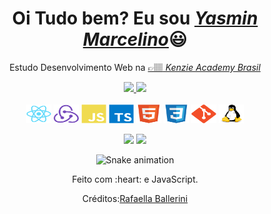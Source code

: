 <div>
  <h1 align="center">Oi Tudo bem? Eu sou <a href="https://www.linkedin.com/in/yasminmarcelino/" target="_blank"><i>Yasmin Marcelino</i></a>😃️</h1>
  <p align="center">Estudo Desenvolvimento Web na <a href="https://inscricao.kenzie.com.br/?utm_campaign=indica-kenzie&EMAIL_DO_INDICADOR=yasminmartinsdebrito@gmail.com&NOME_DO_INDICADOR=Yasmin" target="_blank"><span> 👉🏽️</span><i> Kenzie Academy Brasil</i>
  </a><br>
</div>


<!--quadrado de informações  -->
<div align="center">
  <a href="https://github.com/YasminMartinsDeBrito">
    <img height="150em" src="https://github-readme-stats.vercel.app/api?username=YasminMartinsDeBrito&count_private=true&include_all_commits=true&show_icons=true&theme=dracula&hide_border=false&show_owner=true"/>
    <img height="150em" src="https://github-readme-stats.vercel.app/api/top-langs/?username=YasminMartinsDeBrito&theme=dracula&hide_border=false&&layout=compact"/>
  </a>
</div>


<!-- Tecnologias -->
<div align="center" valign="top"><br>
  <img align="center" alt="React" height="30" width="40" src="https://raw.githubusercontent.com/devicons/devicon/master/icons/react/react-original.svg">
  <img align="center" alt="Redux" height="30" width="40" src="https://raw.githubusercontent.com/devicons/devicon/master/icons/redux/redux-original.svg">
  <img align="center" alt="Js" height="30" width="40" src="https://raw.githubusercontent.com/devicons/devicon/master/icons/javascript/javascript-plain.svg">
  <img align="center" alt="Js" height="30" width="40" src="https://raw.githubusercontent.com/devicons/devicon/master/icons/typescript/typescript-plain.svg">
  <img align="center" alt="HTML" height="30" width="40" src="https://raw.githubusercontent.com/devicons/devicon/master/icons/html5/html5-original.svg">
  <img align="center" alt="CSS" height="30" width="40" src="https://raw.githubusercontent.com/devicons/devicon/master/icons/css3/css3-original.svg">
  <img align="center" alt="git" height="30" width="40" src="https://raw.githubusercontent.com/devicons/devicon/master/icons/git/git-original.svg">
  <img align="center" alt="linux" height="30" width="40" src="https://raw.githubusercontent.com/devicons/devicon/master/icons/linux/linux-original.svg">
</div><br>




<div align="center">
  <a href="https://www.linkedin.com/in/yasminmarcelino/" target="_blank"><img src="https://img.shields.io/badge/-LinkedIn-%230077B5?style=for-the-badge&logo=linkedin&logoColor=white" target="_blank"></a> 
  <a href="mailto:yasminmartinsdebrito@gmail.com"><img src="https://img.shields.io/badge/-Gmail-%23333?style=for-the-badge&logo=gmail&logoColor=white" target="_blank"></a>
</div>

<div align="center">
  
  ![Snake animation](https://github.com/danielbped/danielbped/blob/output/github-contribution-grid-snake.svg)
  
</div>

<div align="center">
  <p>Feito com :heart: e JavaScript.</p>
  <p>Créditos:<a href="https://github.com/rafaballerini">Rafaella Ballerini</a></p>
</div>
